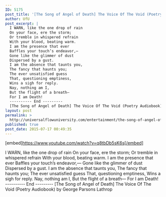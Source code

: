 ```yaml
---
ID: 5175
post_title: '[The Song of Angel of Death] The Voice Of The Void (Poetry Audiobook)'
author: UfU
post_excerpt: |
  I WARN, like the one drop of rain
  On your face, ere the storm;
  Or tremble in whispered refrain
  With your blood, beating warm.
  I am the presence that ever
  Baffles your touch’s endeavor,—
  Gone like the glimmer of dust
  Dispersed by a gust.
  I am the absence that taunts you,
  The fancy that haunts you;
  The ever unsatisfied guess
  That, questioning emptiness,
  Wins a sigh for reply.
  Nay, nothing am I,
  But the flight of a breath—
  For I am Death!
  ---------- End ---------
  [The Song of Angel of Death] The Voice Of The Void (Poetry Audiobook) by George Parsons Lathrop
layout: post
permalink: >
  http://universalflowuniversity.com/entertainment/the-song-of-angel-of-death-the-voice-of-the-void-poetry-audiobook/
published: true
post_date: 2015-07-17 00:49:35
---
```

[embed]https://www.youtube.com/watch?v=q8tbDb5sK6s[/embed]<br>
<p>I WARN, like the one drop of rain
On your face, ere the storm;
Or tremble in whispered refrain
  With your blood, beating warm.
I am the presence that ever
Baffles your touch’s endeavor,—
Gone like the glimmer of dust
  Dispersed by a gust.
I am the absence that taunts you,
The fancy that haunts you;
The ever unsatisfied guess
That, questioning emptiness,
Wins a sigh for reply.
  Nay, nothing am I,
But the flight of a breath—
  For I am Death!
---------- End ---------
[The Song of Angel of Death] The Voice Of The Void (Poetry Audiobook) by George Parsons Lathrop</p>